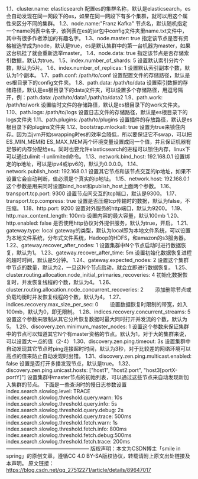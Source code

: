 1.1、cluster.name: elasticsearch
配置es的集群名称，默认是elasticsearch，es会自动发现在同一网段下的es，如果在同一网段下有多个集群，就可以用这个属性来区分不同的集群。
1.2、node.name:"Franz Kafka"
节点名，默认随机指定一个name列表中名字，该列表在es的jar包中config文件夹里name.txt文件中，其中有很多作者添加的有趣名字。
1.3、node.master: true
指定该节点是否有资格被选举成为node，默认是true，es是默认集群中的第一台机器为master，如果这台机挂了就会重新选举master。
1.4、node.data: true
指定该节点是否存储索引数据，默认为true。
1.5、index.number_of_shards: 5
设置默认索引分片个数，默认为5片。
1.6、index.number_of_replicas: 1
设置默认索引副本个数，默认为1个副本。
1.7、path.conf: /path/to/conf
设置配置文件的存储路径，默认是es根目录下的config文件夹。
1.8、path.data: /path/to/data
设置索引数据的存储路径，默认是es根目录下的data文件夹，可以设置多个存储路径，用逗号隔开，例：path.data: /path/to/data1,/path/to/data2 
1.9、path.work: /path/to/work
设置临时文件的存储路径，默认是es根目录下的work文件夹。
1.10、path.logs: /path/to/logs
设置日志文件的存储路径，默认是es根目录下的logs文件夹
1.11、path.plugins: /path/to/plugins
设置插件的存放路径，默认是es根目录下的plugins文件夹
1.12、bootstrap.mlockall: true
设置为true来锁住内存。因为当jvm开始swapping时es的效率会降低，所以要保证它不swap，可以把ES_MIN_MEM和 ES_MAX_MEM两个环境变量设置成同一个值，并且保证机器有足够的内存分配给es。同时也要允许elasticsearch的进程可以锁住内存，linux下可以通过ulimit -l unlimited命令。
1.13、network.bind_host: 192.168.0.1
设置绑定的ip地址，可以是ipv4或ipv6的，默认为0.0.0.0。
1.14、network.publish_host: 192.168.0.1
设置其它节点和该节点交互的ip地址，如果不设置它会自动判断，值必须是个真实的ip地址。
1.15、network.host: 192.168.0.1
这个参数是用来同时设置bind_host和publish_host上面两个参数。
1.16、transport.tcp.port: 9300
设置节点间交互的tcp端口，默认是9300。
1.17、transport.tcp.compress: true
设置是否压缩tcp传输时的数据，默认为false，不压缩。
1.18、http.port: 9200
设置对外服务的http端口，默认为9200。
1.19、http.max_content_length: 100mb
设置内容的最大容量，默认100mb
1.20、http.enabled: false
是否使用http协议对外提供服务，默认为true，开启。
1.21、gateway.type: local
gateway的类型，默认为local即为本地文件系统，可以设置为本地文件系统，分布式文件系统，Hadoop的HDFS，和amazon的s3服务器。
1.22、gateway.recover_after_nodes: 1
设置集群中N个节点启动时进行数据恢复，默认为1。
1.23、gateway.recover_after_time: 5m
设置初始化数据恢复进程的超时时间，默认是5分钟。
1.24、gateway.expected_nodes: 2
设置这个集群中节点的数量，默认为2，一旦这N个节点启动，就会立即进行数据恢复。
1.25、cluster.routing.allocation.node_initial_primaries_recoveries: 4
初始化数据恢复时，并发恢复线程的个数，默认为4。
1.26、cluster.routing.allocation.node_concurrent_recoveries: 2
&nbsp;&nbsp;&nbsp;&nbsp;&nbsp;&nbsp;&nbsp;添加删除节点或负载均衡时并发恢复线程的个数，默认为4。
1.27、indices.recovery.max_size_per_sec: 0
&nbsp;&nbsp;&nbsp;&nbsp;&nbsp;&nbsp;&nbsp;设置数据恢复时限制的带宽，如入100mb，默认为0，即无限制。
1.28、indices.recovery.concurrent_streams: 5
设置这个参数来限制从其它分片恢复数据时最大同时打开并发流的个数，默认为5。
1.29、discovery.zen.minimum_master_nodes: 1
设置这个参数来保证集群中的节点可以知道其它N个有master资格的节点。默认为1，对于大的集群来说，可以设置大一点的值（2-4）
1.30、discovery.zen.ping.timeout: 3s
设置集群中自动发现其它节点时ping连接超时时间，默认为3秒，对于比较差的网络环境可以高点的值来防止自动发现时出错。
1.31、discovery.zen.ping.multicast.enabled: false
设置是否打开多播发现节点，默认是true。
1.32、discovery.zen.ping.unicast.hosts: ["host1", "host2:port", "host3[portX-portY]"]
设置集群中master节点的初始列表，可以通过这些节点来自动发现新加入集群的节点。
下面是一些查询时的慢日志参数设置
index.search.slowlog.level: TRACE
index.search.slowlog.threshold.query.warn: 10s
index.search.slowlog.threshold.query.info: 5s
index.search.slowlog.threshold.query.debug: 2s
index.search.slowlog.threshold.query.trace: 500ms
index.search.slowlog.threshold.fetch.warn: 1s
index.search.slowlog.threshold.fetch.info: 800ms
index.search.slowlog.threshold.fetch.debug:500ms
index.search.slowlog.threshold.fetch.trace: 200ms
————————————————
版权声明：本文为CSDN博主「smile in spring」的原创文章，遵循CC 4.0 BY-SA版权协议，转载请附上原文出处链接及本声明。
原文链接：https://blog.csdn.net/qq_27512271/article/details/89647017